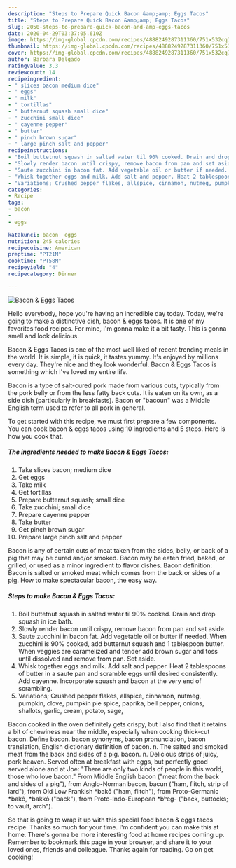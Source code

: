 ```yaml
---
description: "Steps to Prepare Quick Bacon &amp;amp; Eggs Tacos"
title: "Steps to Prepare Quick Bacon &amp;amp; Eggs Tacos"
slug: 2050-steps-to-prepare-quick-bacon-and-amp-eggs-tacos
date: 2020-04-29T03:37:05.610Z
image: https://img-global.cpcdn.com/recipes/4888249287311360/751x532cq70/bacon-eggs-tacos-recipe-main-photo.jpg
thumbnail: https://img-global.cpcdn.com/recipes/4888249287311360/751x532cq70/bacon-eggs-tacos-recipe-main-photo.jpg
cover: https://img-global.cpcdn.com/recipes/4888249287311360/751x532cq70/bacon-eggs-tacos-recipe-main-photo.jpg
author: Barbara Delgado
ratingvalue: 3.3
reviewcount: 14
recipeingredient:
- " slices bacon medium dice"
- " eggs"
- " milk"
- " tortillas"
- " butternut squash small dice"
- " zucchini small dice"
- " cayenne pepper"
- " butter"
- " pinch brown sugar"
- " large pinch salt and pepper"
recipeinstructions:
- "Boil buttetnut squash in salted water til 90% cooked. Drain and drop squash in ice bath."
- "Slowly render bacon until crispy, remove bacon from pan and set aside."
- "Saute zucchini in bacon fat. Add vegetable oil or butter if needed. When zucchini is 90% cooked, add butternut squash and 1 tablespoon butter. When veggies are caramelized and tender add brown sugar and toss until dissolved and remove from pan. Set aside."
- "Whisk together eggs and milk. Add salt and pepper. Heat 2 tablespoons of butter in a saute pan and scramble eggs until desired consistently. Add cayenne. Incorporate squash and bacon at the very end of scrambling."
- "Variations; Crushed pepper flakes, allspice, cinnamon, nutmeg, pumpkin, clove, pumpkin pie spice, paprika, bell pepper, onions, shallots, garlic, cream, potato, sage,"
categories:
- Recipe
tags:
- bacon
- 
- eggs

katakunci: bacon  eggs 
nutrition: 245 calories
recipecuisine: American
preptime: "PT21M"
cooktime: "PT58M"
recipeyield: "4"
recipecategory: Dinner

---
```



![Bacon &amp; Eggs Tacos](https://img-global.cpcdn.com/recipes/4888249287311360/751x532cq70/bacon-eggs-tacos-recipe-main-photo.jpg)

Hello everybody, hope you're having an incredible day today. Today, we're going to make a distinctive dish, bacon &amp; eggs tacos. It is one of my favorites food recipes. For mine, I'm gonna make it a bit tasty. This is gonna smell and look delicious.

Bacon &amp; Eggs Tacos is one of the most well liked of recent trending meals in the world. It is simple, it is quick, it tastes yummy. It's enjoyed by millions every day. They're nice and they look wonderful. Bacon &amp; Eggs Tacos is something which I've loved my entire life.

Bacon is a type of salt-cured pork made from various cuts, typically from the pork belly or from the less fatty back cuts. It is eaten on its own, as a side dish (particularly in breakfasts). Bacon or &#34;bacoun&#34; was a Middle English term used to refer to all pork in general.


To get started with this recipe, we must first prepare a few components. You can cook bacon &amp; eggs tacos using 10 ingredients and 5 steps. Here is how you cook that.

<!--inarticleads1-->

##### The ingredients needed to make Bacon &amp; Eggs Tacos:

1. Take  slices bacon; medium dice
1. Get  eggs
1. Take  milk
1. Get  tortillas
1. Prepare  butternut squash; small dice
1. Take  zucchini; small dice
1. Prepare  cayenne pepper
1. Take  butter
1. Get  pinch brown sugar
1. Prepare  large pinch salt and pepper


Bacon is any of certain cuts of meat taken from the sides, belly, or back of a pig that may be cured and/or smoked. Bacon may be eaten fried, baked, or grilled, or used as a minor ingredient to flavor dishes. Bacon definition: Bacon is salted or smoked meat which comes from the back or sides of a pig. How to make spectacular bacon, the easy way. 

<!--inarticleads2-->

##### Steps to make Bacon &amp; Eggs Tacos:

1. Boil buttetnut squash in salted water til 90% cooked. Drain and drop squash in ice bath.
1. Slowly render bacon until crispy, remove bacon from pan and set aside.
1. Saute zucchini in bacon fat. Add vegetable oil or butter if needed. When zucchini is 90% cooked, add butternut squash and 1 tablespoon butter. When veggies are caramelized and tender add brown sugar and toss until dissolved and remove from pan. Set aside.
1. Whisk together eggs and milk. Add salt and pepper. Heat 2 tablespoons of butter in a saute pan and scramble eggs until desired consistently. Add cayenne. Incorporate squash and bacon at the very end of scrambling.
1. Variations; Crushed pepper flakes, allspice, cinnamon, nutmeg, pumpkin, clove, pumpkin pie spice, paprika, bell pepper, onions, shallots, garlic, cream, potato, sage,


Bacon cooked in the oven definitely gets crispy, but I also find that it retains a bit of chewiness near the middle, especially when cooking thick-cut bacon. Define bacon. bacon synonyms, bacon pronunciation, bacon translation, English dictionary definition of bacon. n. The salted and smoked meat from the back and sides of a pig. bacon. n. Delicious strips of juicy, pork heaven. Served often at breakfast with eggs, but perfectly good served alone and at Joe: &#34;There are only two kinds of people in this world, those who love bacon.&#34; From Middle English bacon (&#34;meat from the back and sides of a pig&#34;), from Anglo-Norman bacon, bacun (&#34;ham, flitch, strip of lard&#34;), from Old Low Frankish *bakō (&#34;ham, flitch&#34;), from Proto-Germanic *bakô, *bakkô (&#34;back&#34;), from Proto-Indo-European *bʰeg- (&#34;back, buttocks; to vault, arch&#34;). 

So that is going to wrap it up with this special food bacon &amp; eggs tacos recipe. Thanks so much for your time. I'm confident you can make this at home. There's gonna be more interesting food at home recipes coming up. Remember to bookmark this page in your browser, and share it to your loved ones, friends and colleague. Thanks again for reading. Go on get cooking!
